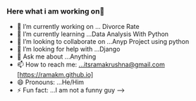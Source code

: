 ### Here what i am working on👋

- 🔭 I’m currently working on ... Divorce Rate 
- 🌱 I’m currently learning ...Data Analysis With Python
- 👯 I’m looking to collaborate on ...Anyp Project using python
- 🤔 I’m looking for help with ...Django
- 💬 Ask me about ...Anything
- 📫 How to reach me: ...itsramakrushna@gmail.com [https://ramakm.github.io]
- 😄 Pronouns: ...He/Him
- ⚡ Fun fact: ...I am not a funny guy
-->
